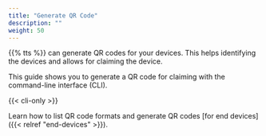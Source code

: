 ```yaml
---
title: "Generate QR Code"
description: ""
weight: 50
---
```


{{% tts %}} can generate QR codes for your devices. This helps identifying the devices and allows for claiming the device.

This guide shows you to generate a QR code for claiming with the command-line interface (CLI).

<!--more-->

{{< cli-only >}}

Learn how to list QR code formats and generate QR codes [for end devices]({{< relref "end-devices" >}}).
